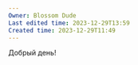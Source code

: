 ```yaml
---
Owner: Blossom Dude
Last edited time: 2023-12-29T13:59
Created time: 2023-12-29T11:49
---
```

Добрый день!